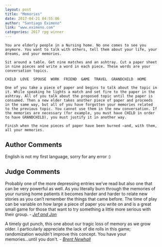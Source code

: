 ```yaml
---
layout: post
title: "Memories"
date: 2017-04-21 04:55:06
author: "Santiago Eximeno"
link: "www.eximeno.com"
categories: 2017 rpg winner
---
```

```
You are elderly people in a Nursing home. No one comes to see you anymore. You want to talk with others, tell them about your life, your dreams, and your memories.

Sit around a table. Get nine matches and an ashtray. Cut a paper sheet in nine pieces and write a word in each piece. These words are your conversation topics.

CHILD  LOVE  SPOUSE  WORK  FRIEND  GAME  TRAVEL  GRANDCHILD  HOME

One of you take a piece of paper and begins to talk about the topic in it. While speaking he lights a match and set fire to the paper in the ashtray. All of you talk about the proposed topic until the paper is consumed. Then a new elder takes another piece of paper and proceeds in the same way, but all of you have forgotten your memories related to the previous topic. You cannot use them in the new conversation. If the memories are necessary (for example, you must have CHILD in order to have GRANDCHILD), you must justify it in another way.

Finish when the nine pieces of paper have been burned —and, with them, all your memories.

```
## Author Comments 

English is not my first language, sorry for any error :)

## Judge Comments

Probably one of the more depressing entries we’ve read but also one that can be very powerful as well. As you literally burn through the memories of your nursing home patients it becomes harder and harder to relate new stories as you can’t remember the things that came before. The time of play can be variable on how large a piece of paper you write on and is a great small game for those that want to try something a little more serious with their group. - [*Jef and Jon*]({{site.baseurl}}/judges)

A timely gut punch, this one about our tragic loss of memory as we grow older. I particularly appreciate the lack of die rolls in this game; randomization wouldn't improve this concept. You have your memories...until you don't. - [*Brent Newhall*]({{site.baseurl}}/judges)